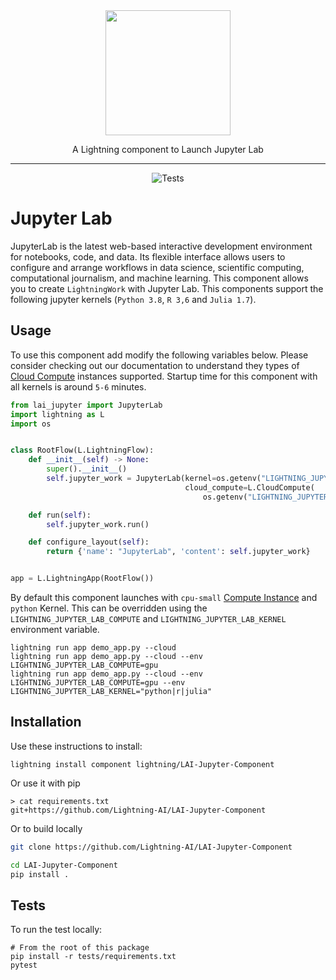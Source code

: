 <div align="center">
<img src="https://jupyter.org/assets/homepage/main-logo.svg" width="200px">

A Lightning component to Launch Jupyter Lab
______________________________________________________________________

![Tests](https://github.com/Lightning-AI/LAI-Jupyter-Component/actions/workflows/ci-testing.yml/badge.svg)
</div>

# Jupyter Lab
JupyterLab is the latest web-based interactive development environment for notebooks, code, and data. Its flexible interface allows users to configure and arrange workflows in data science, scientific computing, computational journalism, and machine learning. This component allows you to create `LightningWork` with Jupyter Lab. This components support the following jupyter kernels (`Python 3.8`, `R 3,6` and `Julia 1.7`).

## Usage
To use this component add modify the following variables below. Please consider checking out our documentation to understand they types of [Cloud Compute](https://lightning.ai/lightning-docs/core_api/lightning_work/compute.html) instances supported. Startup time for this component with all kernels is around `5-6` minutes.

```python
from lai_jupyter import JupyterLab
import lightning as L
import os


class RootFlow(L.LightningFlow):
    def __init__(self) -> None:
        super().__init__()
        self.jupyter_work = JupyterLab(kernel=os.getenv("LIGHTNING_JUPYTER_LAB_KERNEL", "python"),
                                       cloud_compute=L.CloudCompute(
                                           os.getenv("LIGHTNING_JUPYTER_LAB_COMPUTE", "cpu-small")))

    def run(self):
        self.jupyter_work.run()

    def configure_layout(self):
        return {'name': "JupyterLab", 'content': self.jupyter_work}


app = L.LightningApp(RootFlow())
```

By default this component launches with `cpu-small` [Compute Instance](https://lightning.ai/lightning-docs/core_api/lightning_work/compute.html) and `python` Kernel. This can be overridden using the `LIGHTNING_JUPYTER_LAB_COMPUTE` and `LIGHTNING_JUPYTER_LAB_KERNEL` environment variable.


```
lightning run app demo_app.py --cloud
lightning run app demo_app.py --cloud --env LIGHTNING_JUPYTER_LAB_COMPUTE=gpu
lightning run app demo_app.py --cloud --env LIGHTNING_JUPYTER_LAB_COMPUTE=gpu --env LIGHTNING_JUPYTER_LAB_KERNEL="python|r|julia"
```


## Installation
Use these instructions to install:

```
lightning install component lightning/LAI-Jupyter-Component
```

Or use it with pip
```
> cat requirements.txt
git+https://github.com/Lightning-AI/LAI-Jupyter-Component
```

Or to build locally
```bash
git clone https://github.com/Lightning-AI/LAI-Jupyter-Component

cd LAI-Jupyter-Component
pip install .
```

## Tests
To run the test locally:
```
# From the root of this package
pip install -r tests/requirements.txt
pytest
```
